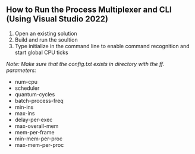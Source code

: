 ## How to Run the Process Multiplexer and CLI (Using Visual Studio 2022)
1. Open an existing solution
2. Build and run the soultion
3. Type initialize in the command line to enable command recognition and start global CPU ticks
   
*Note: Make sure that the config.txt exists in directory with the ff. parameters:*
* num-cpu 
* scheduler 
* quantum-cycles 
* batch-process-freq 
* min-ins 
* max-ins 
* delay-per-exec 
* max-overall-mem 
* mem-per-frame 
* min-mem-per-proc 
* max-mem-per-proc 

